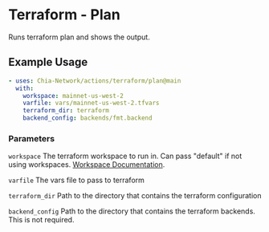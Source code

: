 # Terraform - Plan

Runs terraform plan and shows the output.

## Example Usage

```yaml
- uses: Chia-Network/actions/terraform/plan@main
  with:
    workspace: mainnet-us-west-2
    varfile: vars/mainnet-us-west-2.tfvars
    terraform_dir: terraform
    backend_config: backends/fmt.backend
```

### Parameters

`workspace` The terraform workspace to run in. Can pass "default" if not using workspaces. [Workspace Documentation](https://www.terraform.io/language/state/workspaces).

`varfile` The vars file to pass to terraform

`terraform_dir` Path to the directory that contains the terraform configuration

`backend_config` Path to the directory that contains the terraform backends. This is not required.
